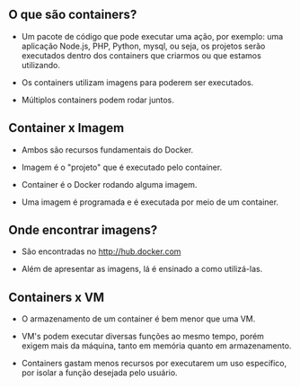 ## O que são containers?

- Um pacote de código que pode executar uma ação, por exemplo: uma aplicação Node.js, PHP, Python, mysql, ou seja, os projetos serão executados dentro dos containers que criarmos ou que estamos utilizando. 

- Os containers utilizam imagens para poderem ser executados. 

- Múltiplos containers podem rodar juntos. 

## Container x Imagem

- Ambos são recursos fundamentais do Docker.

- Imagem é o "projeto" que é executado pelo container. 

- Container é o Docker rodando alguma imagem. 

- Uma imagem é programada e é executada por meio de um container. 

## Onde encontrar imagens?

- São encontradas no http://hub.docker.com

- Além de apresentar as imagens, lá é ensinado a como utilizá-las.

## Containers x VM

   - O armazenamento de um container é bem menor que uma VM. 

   - VM's podem executar diversas funções ao mesmo tempo, porém exigem mais da máquina, tanto em memória quanto em armazenamento. 

   - Containers gastam menos recursos por executarem um uso específico, por isolar a função desejada pelo usuário. 